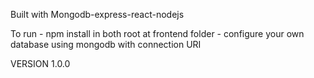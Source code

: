 Built with Mongodb-express-react-nodejs

To run - npm install in both root at frontend folder
       - configure your own database using mongodb with connection URI

VERSION 1.0.0